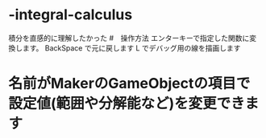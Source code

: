 # -integral-calculus
積分を直感的に理解したかった
#　操作方法
 エンターキーで指定した関数に変換します。
 BackSpace で元に戻します
 L でデバッグ用の線を描画します
# 名前がMakerのGameObjectの項目で設定値(範囲や分解能など)を変更できます
